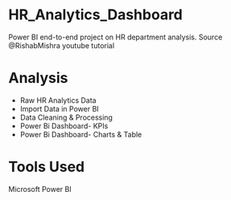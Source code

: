 # HR_Analytics_Dashboard
Power BI end-to-end project on HR department analysis. Source @RishabMishra youtube tutorial

# Analysis
- Raw HR Analytics Data
- Import Data in Power BI
- Data Cleaning & Processing 
- Power Bi Dashboard- KPIs
- Power Bi Dashboard- Charts & Table


# Tools Used
Microsoft Power BI
